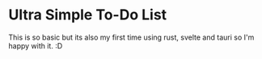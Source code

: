 # Ultra Simple To-Do List
This is so basic but its also my first time using rust, svelte and tauri so I'm happy with it. :D

